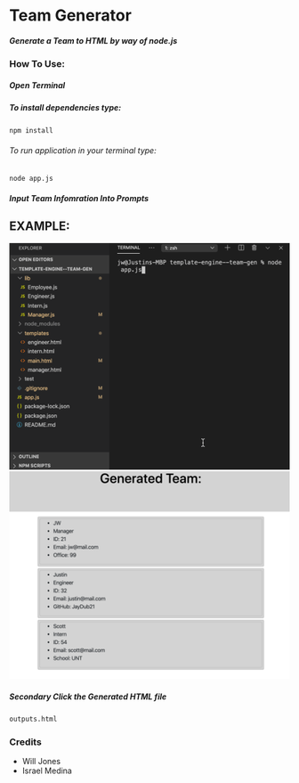 # Team Generator

##### Generate a Team to HTML by way of node.js

### How To Use:

##### Open Terminal

##### To install dependencies type:
```sh
npm install
```

###### To run application in your terminal  type: 
```sh
node app.js
``` 

##### Input Team Infomration Into Prompts

## EXAMPLE:
![employee-tracker](images/teamGen.gif)
![employee-tracker](images/teamGenSS.png)

##### Secondary Click the Generated HTML file
```sh
outputs.html
```

### Credits
* Will Jones
* Israel Medina